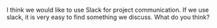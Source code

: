 I think we would like to use Slack for project communication. If we use slack, it is very easy to find something we discuss. What do you think?